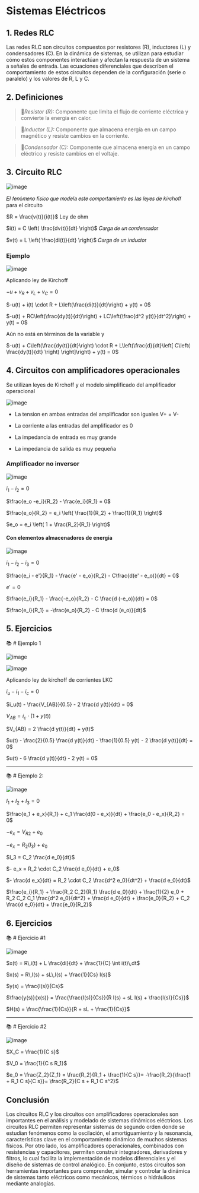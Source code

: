 # Sistemas Eléctricos
## 1. Redes RLC
Las redes RLC son circuitos compuestos por resistores (R), inductores (L) y condensadores (C). En la dinámica de sistemas, se utilizan para estudiar cómo estos componentes interactúan y afectan la respuesta de un sistema a señales de entrada. Las ecuaciones diferenciales que describen el comportamiento de estos circuitos dependen de la configuración (serie o paralelo) y los valores de R, L y C.


## 2. Definiciones   
  
>🔑*Resistor (R):* Componente que limita el flujo de corriente eléctrica y convierte la energía en calor.
      
>🔑*Inductor (L):* Componente que almacena energía en un campo magnético y resiste cambios en la corriente.
  
>🔑*Condensador (C):* Componente que almacena energía en un campo eléctrico y resiste cambios en el voltaje.
  
## 3. Circuito RLC

![image](https://github.com/user-attachments/assets/3b1fad0f-f089-47ac-8336-9b226b9e0cab)

𝐸𝑙 𝑓𝑒𝑛ó𝑚𝑒𝑛𝑜 𝑓í𝑠𝑖𝑐𝑜 𝑞𝑢𝑒 𝑚𝑜𝑑𝑒𝑙𝑎 𝑒𝑠𝑡𝑒 𝑐𝑜𝑚𝑝𝑜𝑟𝑡𝑎𝑚𝑖𝑒𝑛𝑡𝑜 𝑒𝑠 𝑙𝑎𝑠 𝑙𝑒𝑦𝑒𝑠 𝑑𝑒 𝑘𝑖𝑟𝑐ℎ𝑜𝑓𝑓 para el circuito

$R = \frac{v(t)}{i(t)}$   Ley de ohm

$i(t) = C \left( \frac{dv(t)}{dt} \right)$   𝐶𝑎𝑟𝑔𝑎 𝑑𝑒 𝑢𝑛 𝑐𝑜𝑛𝑑𝑒𝑛𝑠𝑎𝑑𝑜r

$v(t) = L \left( \frac{di(t)}{dt} \right)$   𝐶𝑎𝑟𝑔𝑎 𝑑𝑒 𝑢𝑛 𝑖𝑛𝑑𝑢𝑐𝑡𝑜r

### Ejemplo

![image](https://github.com/user-attachments/assets/580094df-c7ed-464e-a77a-ab8669e87d3f)

Aplicando ley de Kirchoff

$-u + v_R + v_L + v_C = 0$

$-u(t) + i(t) \cdot R + L\left(\frac{di(t)}{dt}\right) + y(t) = 0$

$-u(t) + RC\left(\frac{dy(t)}{dt}\right) + LC\left(\frac{d^2 y(t)}{dt^2}\right) + y(t) = 0$


Aún no está en términos de la variable y

$-u(t) + C\left(\frac{dy(t)}{dt}\right) \cdot R + L\left(\frac{d}{dt}\left[ C\left( \frac{dy(t)}{dt} \right) \right]\right) + y(t) = 0$


## 4. Circuitos con amplificadores operacionales
Se utilizan leyes de Kirchoff y el modelo simplificado del amplificador operacional

![image](https://github.com/user-attachments/assets/c8e92a10-62a5-4d72-8069-7118870a443e)

- La tension en ambas entradas del amplificador son iguales V+ = V-

- La corriente a las entradas del amplificador es 0

- La impedancia de entrada es muy grande

- La impedancia de salida es muy pequeña

### Amplificador no inversor

![image](https://github.com/user-attachments/assets/15290413-be04-4625-a83b-591630241be8)

$i_1 - i_2 = 0$

$\frac{e_o -e_i}{R_2} - \frac{e_i}{R_1} = 0$

$\frac{e_o}{R_2} = e_i \left( \frac{1}{R_2} + \frac{1}{R_1} \right)$

$e_o = e_i \left( 1 + \frac{R_2}{R_1} \right)$




#### Con elementos almacenadores de energía

![image](https://github.com/user-attachments/assets/7b39a7c0-05f7-4720-acfb-13d0fdb68558)

$i_1 - i_2 - i_3 = 0$

$\frac{e_i - e'}{R_1} - \frac{e' - e_o}{R_2} - C\frac{d(e' - e_o)}{dt} = 0$

$e' = 0$

$\frac{e_i}{R_1} - \frac{-e_o}{R_2} - C \frac{d (-e_o)}{dt} = 0$

$\frac{e_i}{R_1} = -\frac{e_o}{R_2} - C \frac{d (e_o)}{dt}$

## 5. Ejercicios
📚 # Ejemplo 1

![image](https://github.com/user-attachments/assets/57cac3c2-e697-400c-9d18-064e91c4e033)

![image](https://github.com/user-attachments/assets/601a9c37-42e0-45e7-93c3-c47b856b7caa)

Aplicando ley de kirchoff de corrientes LKC

$i_u - i_1 - i_c = 0$

$i_u(t) - \frac{V_{AB}}{0.5} - 2 \frac{d y(t)}{dt} = 0$

$V_{AB} = i_c \cdot (1 + y(t))$

$V_{AB} = 2 \frac{d y(t)}{dt} + y(t)$

$u(t) - \frac{2}{0.5} \frac{d y(t)}{dt} - \frac{1}{0.5} y(t) - 2 \frac{d y(t)}{dt} = 0$

$u(t) - 6 \frac{d y(t)}{dt} - 2 y(t) = 0$


---

📚 # Ejemplo 2:

![image](https://github.com/user-attachments/assets/739781b7-ddfe-414c-805b-aab2eae417c4)

$I_1 + I_2 + I_3 = 0$

$\frac{e_1 + e_x}{R_1} + c_1 \frac{d(0 - e_x)}{dt} + \frac{e_0 - e_x}{R_2} = 0$

$- e_x = V_{R2} + e_0$

$- e_x = R_2 \left(I_3\right) + e_0$

$I_3 = C_2 \frac{d e_0}{dt}$

$- e_x = R_2 \cdot C_2 \frac{d e_0}{dt} + e_0$

$- \frac{d e_x}{dt} = R_2 \cdot C_2 \frac{d^2 e_0}{dt^2} + \frac{d e_0}{dt}$

$\frac{e_i}{R_1} + \frac{R_2 C_2}{R_1} \frac{d e_0}{dt} + \frac{1}{2} e_0 + R_2 C_2 C_1 \frac{d^2 e_0}{dt^2} + \frac{d e_0}{dt} + \frac{e_0}{R_2} + C_2 \frac{d e_0}{dt} + \frac{e_0}{R_2}$

## 6. Ejercicios
📚 # Ejercicio #1

![image](https://github.com/user-attachments/assets/d6d55236-79f0-4c3a-a8ac-1898a8ea6836)

$x(t) = R\,i(t) + L \frac{di}{dt} + \frac{1}{C} \int i(t)\,dt$

$x(s) = R\,I(s) + sL\,I(s) + \frac{1}{Cs} I(s)$

$y(s) = \frac{I(s)}{Cs}$

$\frac{y(s)}{x(s)} = \frac{\frac{I(s)}{Cs}}{R I(s) + sL I(s) + \frac{I(s)}{Cs}}$

$H(s) = \frac{\frac{1}{Cs}}{R + sL + \frac{1}{Cs}}$

---

📚 # Ejercicio #2

![image](https://github.com/user-attachments/assets/3fb41b9d-64a8-472b-b54b-7e7488bb35a2)


$X_C = \frac{1}{C s}$

$V_0 = \frac{1}{C s R_1}$

$e_0 = \frac{Z_2}{Z_1} = \frac{R_2}{R_1 + \frac{1}{C s}}= -\frac{R_2}{\frac{1 + R_1 C s}{C s}}= \frac{R_2}{C s + R_1 C s^2}$



## **Conclusión**
Los circuitos RLC y los circuitos con amplificadores operacionales son importantes en el análisis y modelado de sistemas dinámicos eléctricos. Los circuitos RLC permiten representar sistemas de segundo orden donde se estudian fenómenos como la oscilación, el amortiguamiento y la resonancia, características clave en el comportamiento dinámico de muchos sistemas físicos. Por otro lado, los amplificadores operacionales, combinados con resistencias y capacitores, permiten construir integradores, derivadores y filtros, lo cual facilita la implementación de modelos diferenciales y el diseño de sistemas de control analógico. En conjunto, estos circuitos son herramientas importantes para comprender, simular y controlar la dinámica de sistemas tanto eléctricos como mecánicos, térmicos o hidráulicos mediante analogías.




